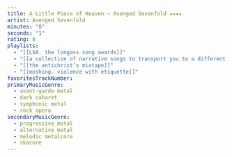 ```yaml
---
title: A Little Piece of Heaven — Avenged Sevenfold ★★★★
artist: Avenged Sevenfold
minutes: "8"
seconds: "1"
rating: 8
playlists:
  - "[[LSA. the longass song awards]]"
  - "[[a collection of narrative songs to transport you to a different world]]"
  - "[[the antichrist’s mixtape]]"
  - "[[moshing. violence with etiquette]]"
favoritesTrackNumber:
primaryMusicGenre:
  - avant-garde metal
  - dark cabaret
  - symphonic metal
  - rock opera
secondaryMusicGenre:
  - progressive metal
  - alternative metal
  - melodic metalcore
  - skacore
---
```


